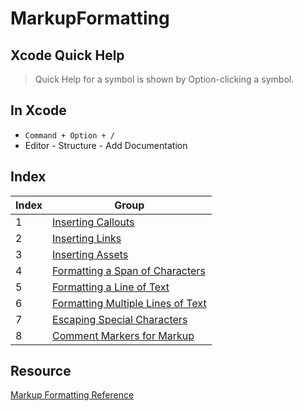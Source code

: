 # MarkupFormatting

## Xcode Quick Help
> Quick Help for a symbol is shown by Option-clicking a symbol.

## In Xcode
- ```Command + Option + /```
- Editor - Structure - Add Documentation 

## Index

| Index | Group | 
| ----- | ----- | 
1|[Inserting Callouts](https://github.com/kimhyeri/MarkupFormatting/tree/master/Inserting%20Callouts)|
2|[Inserting Links](https://github.com/kimhyeri/MarkupFormatting/tree/master/Inserting%20Links)|
3|[Inserting Assets](https://github.com/kimhyeri/MarkupFormatting/tree/master/Inserting%20Assets)|
4|[Formatting a Span of Characters](https://github.com/kimhyeri/MarkupFormatting/tree/master/Formatting%20a%20Span%20of%20Characters)|
5|[Formatting a Line of Text](https://github.com/kimhyeri/MarkupFormatting/tree/master/Formatting%20a%20Line%20of%20Text)|
6|[Formatting Multiple Lines of Text](https://github.com/kimhyeri/MarkupFormatting/tree/master/Formatting%20Multiple%20Lines%20of%20Text)|
7|[Escaping Special Characters](https://github.com/kimhyeri/MarkupFormatting/tree/master/Escaping%20Special%20Characters)|
8|[Comment Markers for Markup](https://github.com/kimhyeri/MarkupFormatting/tree/master/Comment%20Markers%20for%20Markup)|

## Resource
[Markup Formatting Reference](https://developer.apple.com/library/archive/documentation/Xcode/Reference/xcode_markup_formatting_ref/index.html#)
